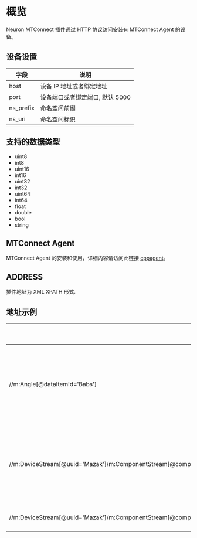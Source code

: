 # 概览

Neuron MTConnect 插件通过 HTTP 协议访问安装有 MTConnect Agent 的设备。

## 设备设置

| 字段      | 说明                            |
| --------- | ------------------------------- |
| host      | 设备 IP 地址或者绑定地址        |
| port      | 设备端口或者绑定端口, 默认 5000 |
| ns_prefix | 命名空间前缀                    |
| ns_uri    | 命名空间标识                    |

## 支持的数据类型

* uint8
* int8
* uint16
* int16
* uint32
* int32
* uint64
* int64
* float
* double
* bool
* string

## MTConnect Agent 
MTConnect Agent 的安装和使用，详细内容请访问此链接 [cppagent](https://github.com/mtconnect/cppagent)。

## ADDRESS
插件地址为 XML XPATH 形式.

## 地址示例

| 地址                                                                                                                               | 数据类型 | 说明                |
| ---------------------------------------------------------------------------------------------------------------------------------- | -------- | ------------------- |
| //m:Angle[@dataItemId='Babs']                                                                                                      | float    | 旋转轴 B 绝对值角度 |
| //m:DeviceStream[@uuid='Mazak']/m:ComponentStream[@componentId='LYI1']/m:Samples/m:Position[@dataItemId='LYI1actm']                | double   | 线性轴 Y 的机械坐标 |
| //m:DeviceStream[@uuid='Mazak']/m:ComponentStream[@componentId='Lct1']/m:Events/m:InputOutputSignal[@dataItemId='LPlcMonitorIO_1'] | bit      | IO 信号             |

